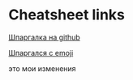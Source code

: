# Cheatsheet links

[Шпаргалка на github](https://github.com/adam-p/markdown-here/wiki/Markdown-Cheatsheet)

[Шпаргался с emoji](https://guides.github.com/pdfs/markdown-cheatsheet-online.pdf)

это мои изменения